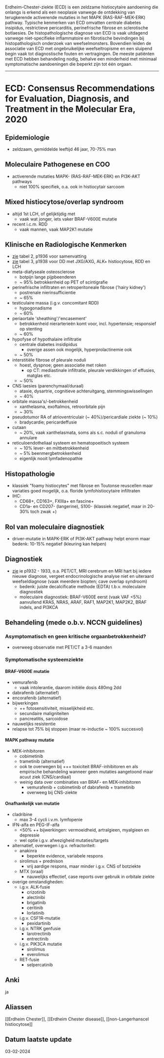 Erdheim-Chester-ziekte (ECD) is een zeldzame histiocytaire aandoening die onlangs is erkend als een neoplasie vanwege de ontdekking van terugkerende activerende mutaties in het MAPK (RAS-RAF-MEK-ERK) pathway. Typische kenmerken van ECD omvatten centrale diabetes insipidus, restrictieve pericarditis, perinefrische fibrose en sclerotische botlaesies. De histopathologische diagnose van ECD is vaak uitdagend vanwege niet-specifieke inflammatoire en fibrotische bevindingen bij histopathologisch onderzoek van weefselmonsters. Bovendien leiden de associatie van ECD met ongebruikelijke weefseltropisme en een sluipend begin vaak tot diagnostische fouten en vertragingen. De meeste patiënten met ECD hebben behandeling nodig, behalve een minderheid met minimaal symptomatische aandoeningen die beperkt zijn tot één orgaan.
___
# ECD: Consensus Recommendations for Evaluation, Diagnosis, and Treatment in the Molecular Era, 2020
## Epidemiologie
- zeldzaam, gemiddelde leeftijd 46 jaar, 70-75% man
## Moleculaire Pathogenese en COO
- activerende mutaties MAPK- (RAS-RAF-MEK-ERK) en PI3K-AKT pathways
    - niet 100% specifiek, o.a. ook in histiocytair sarcoom
## Mixed histiocytose/overlap syndroom
- altijd 1st LCH, of gelijktijdig met
    - vaak wat jonger, iets vaker BRAF-V600E mutatie 
- recent i.c.m. RDD
    - vaak mannen, vaak MAP2K1 mutatie
## Klinische en Radiologische Kenmerken
- [zie](https://ashpublications.org/blood/article/135/22/1929/452713/Erdheim-Chester-disease-consensus-recommendations) tabel 2, p1936 voor samenvatting
- [zie](https://ashpublications.org/blood/article/135/22/1929/452713/Erdheim-Chester-disease-consensus-recommendations) tabel 3, p1938 voor DD met JXG/AXG, ALK+ histiocytose, RDD en LCH
- meta-diafyseale osteosclerose
    - botpijn lange pijpbeenderen
    - ~ 95% betrokkenheid op PET of scintigrafie
- perinefrische infiltraten en retroperitoneale fibrose ('hairy kidney')
    - postrenale nierinsufficientie
    - ~ 65%
- testiculaire massa (i.g.v. concomitant RDD)
    - hypogonadisme
    - ~ 60%
- periaortale 'sheathing'/'encasement'
    - betrokkenheid nierarterieën komt voor, incl. hypertensie; responsief op stenting
    - ~ 60%
- hypofyse of hypothalaire infiltratie
    - centrale diabetes insidipidus
	    - overige assen ook mogelijk, hyperprolactinemie ook
    - ~ 50%
- interstitiële fibrose of pleurale noduli
    - hoest, dyspnoe; geen associatie met roken
	    - op CT: mediastinale infiltratie, pleurale verdikkingen of effusies, matglas etc.
    - ~ 50%
- CNS laesies (parenchymaal/duraal)
    - ataxie, dysartrie, cognitieve achteruitgang, stemmingswisselingen
    - ~ 40%
- orbitale massa's/-betrokkenheid
    - xanthelasma, exoftalmos, retroorbitale pijn
    - ~ 30%
- pseudotumor RA of atrioventriculair (~ 40%)/pericardiale ziekte (~ 10%)
    - bradycardie; pericardeffusie
- cutaan
    - ~ 20%, vaak xanthelasmata, soms als s.c. noduli of granuloma annulare
- reticuloendotheliaal systeem en hematopoeitisch systeem
    - ~ 10% lever- en miltbetrokkenheid
    - ~ 5% beenmergbetrokkenheid
    - eigenlijk nooit lymfadenopathie
## Histopathologie
- klassiek "foamy histiocytes" met fibrose en Toutonse reuscellen maar variaties goed mogelijk, o.a. floride lymfohistiocytaire infiltraten
- IHC:
    - CD68+, CD163+, FXIIIa+ en fascine+
    - CD1a- en CD207- (langerine), S100- (klassiek negatief, maar in 20-30% toch zwak +)
## Rol van moleculaire diagnostiek
- driver-mutatie in MAPK-ERK of PI3K-AKT pathway helpt enorm maar bedenk: 10-15% negatief (kleuring kan helpen)
## Diagnostiek
- [zie](https://ashpublications.org/blood/article/135/22/1929/452713/Erdheim-Chester-disease-consensus-recommendations) ie p1932 - 1933, o.a. PET/CT, MRI cerebrum en MRI hart bij iedere nieuwe diagnose, vergeet endocrinologische analyse niet en uiteraard weefseldiagnose (vaak meerdere biopten; cave overlap syndroom)
	- bedenk: juiste decalcificatie methode (EDTA) t.b.v. moleculaire diagnostiek
	- moleculaire diagnostiek: BRAF-V600E eerst (vaak VAF <5%) aanvullend KRAS, NRAS, ARAF, RAF1, MAP2K1, MAP2K2, BRAF indels, and PI3KCA
## Behandeling (mede o.b.v. NCCN guidelines)
### Asymptomatisch en geen kritische orgaanbetrokkenheid?
- overweeg observatie met PET/CT a 3-6 maanden
### Symptomatische systeemziekte
#### BRAF-V600E mutatie
- vemurafenib
    - vaak intolerantie, daarom initiële dosis 480mg 2dd
- dabrafenib (alternatief)
- encorafenib (alternatief)
- bijwerkingen
    - ++ fotosensitiviteit, misselijkheid etc.
	- secundaire maligniteiten
    - pancreatitis, sarcoidose
- nauwelijks resistentie
- relapse tot 75% bij stoppen (maar re-inductie ~ 100% succesvol)
#### MAPK pathway mutatie
- MEK-inhibitoren
    - cobimetinib
    - trametinib (alternatief)
    - ook te overwegen bij +++ toxiciteit BRAF-inhibitoren en als empirische behandeling wanneer geen mutaties aangetoond maar acuut ziek (CNS/cardiaal)
    - weinig data over combinaties van BRAF- en MEK-inhibitoren
        - vemurafenib + cobimetinib of dabrafenib + trametinib
        - overweeg bij CNS-ziekte
#### Onafhankelijk van mutatie
- cladribine
    - max 3-4 cycli i.v.m. lymfopenie
- IFN-alfa en PEG-IF-alfa
    - <50% ++ bijwerkingen: vermoeidheid, artralgieen, myalgieen en depressie
    - wel optie i.g.v. afwezigheid mutaties/targets
- alternatief, overwegen i.g.v. refractoriteit:
    - anakinra
        - beperkte evidence, variabele respons
    - sirolimus + prednison
        - vrij aardige respons, maar minder i.g.v. CNS of botziekte
    - MTX (oraal)
	    - nauwelijks effectief, case reports over gebruik in orbitale ziekte
- overige omstandigheden:
	- i.g.v. ALK-fusie
		- crizotinib
		- alectinibi
		- brigatinib
		- ceritinib
		- lorlatinib
	- i.g.v. CSF1R-mutatie
		- pexidartinib
	- i.g.v. NTRK genfusie
		- larotrectinib
		- entrectinib
	- i.g.v. PIK3CA mutatie
		- sirolimus
		- everolimus
	- RET-fusie
		- selpercatinib
## Anki
ja
## Aliassen
[[Erdheim Chester]], [[Erdheim Chester disease]], [[non-Langerhanscel histiocytose]]
## Datum laatste update
03-02-2024